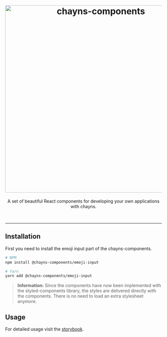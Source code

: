 <div align="center">
    <h1>
        <img src="https://raw.githubusercontent.com/TobitSoftware/chayns-components/master/assets/logo.png" width="600px" alt="chayns-components" />
    </h1>
    <p>A set of beautiful React components for developing your own applications with chayns.</p>
    <div>
        <img src="https://img.shields.io/npm/dm/@chayns-components/typewriter.svg?style=for-the-badge" alt="" />
        <img src="https://img.shields.io/npm/v/@chayns-components/typewriter?style=for-the-badge" alt="" />
        <img src="https://img.shields.io/github/license/TobitSoftware/chayns-components?style=for-the-badge" alt="" />
        <img src="https://img.shields.io/github/contributors/TobitSoftware/chayns-components?style=for-the-badge" alt="" />
    </div>
</div>

---

## Installation

First you need to install the emoji input part of the chayns-components.

```bash
# NPM
npm install @chayns-components/emoji-input

# Yarn
yarn add @chayns-components/emoji-input
```

> **Information:** Since the components have now been implemented with the styled-components
> library, the styles are delivered directly with the components. There is no need to load an extra
> stylesheet anymore.

## Usage

For detailed usage visit the [storybook](https://components.chayns.site/storybook).
